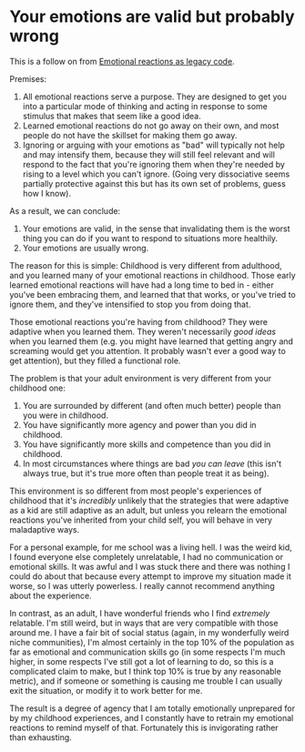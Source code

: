 # Your emotions are valid but probably wrong

This is a follow on from [Emotional reactions as legacy code](https://notebook.drmaciver.com/posts/2020-02-20-09:31.html).

Premises:

1. All emotional reactions serve a purpose. They are designed to get you into a particular mode of thinking and acting in response to some stimulus that makes that seem like a good idea.
2. Learned emotional reactions do not go away on their own, and most people do not have the skillset for making them go away.
3. Ignoring or arguing with your emotions as "bad" will typically not help and may intensify them, because they will still feel relevant and will respond to the fact that you're ignoring them when they're needed by rising to a level which you can't ignore. (Going very dissociative seems partially protective against this but has its own set of problems, guess how I know).

As a result, we can conclude:

1. Your emotions are valid, in the sense that invalidating them is the worst thing you can do if you want to respond to situations more healthily.
2. Your emotions are usually wrong.

The reason for this is simple: Childhood is very different from adulthood, and you learned many of your emotional reactions in childhood. Those early learned emotional reactions will have had a long time to bed in - either you've been embracing them, and learned that that works, or you've tried to ignore them, and they've intensified to stop you from doing that.

Those emotional reactions you're having from childhood? They were adaptive when you learned them. They weren't necessarily *good ideas* when you learned them (e.g. you might have learned that getting angry and screaming would get you attention. It probably wasn't ever a good way to get attention), but they filled a functional role.

The problem is that your adult environment is very different from your childhood one:

1. You are surrounded by different (and often much better) people than you were in childhood.
2. You have significantly more agency and power than you did in childhood.
3. You have significantly more skills and competence than you did in childhood.
4. In most circumstances where things are bad *you can leave* (this isn't always true, but it's true more often than people treat it as being).

This environment is so different from most people's experiences of childhood that it's *incredibly* unlikely that the strategies that were adaptive as a kid are still adaptive as an adult, but unless you relearn the emotional reactions you've inherited from your child self, you will behave in very maladaptive ways.

For a personal example, for me school was a living hell. I was the weird kid, I found everyone else completely unrelatable, I had no communication or emotional skills. It was awful and I was stuck there and there was nothing I could do about that because every attempt to improve my situation made it worse, so I was utterly powerless. I really cannot recommend anything about the experience.

In contrast, as an adult, I have wonderful friends who I find *extremely* relatable. I'm still weird, but in ways that are very compatible with those around me. I have a fair bit of social status (again, in my wonderfully weird niche communities), I'm almost certainly in the top 10% of the population as far as emotional and communication skills go (in some respects I'm much higher, in some respects I've still got a lot of learning to do, so this is a complicated claim to make, but I think top 10% is true by any reasonable metric), and if someone or something is causing me trouble I can usually exit the situation, or modify it to work better for me.

The result is a degree of agency that I am totally emotionally unprepared for by my childhood experiences, and I constantly have to retrain my emotional reactions to remind myself of that. Fortunately this is invigorating rather than exhausting.
